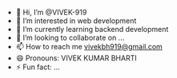 - 👋 Hi, I’m @VIVEK-919
- 👀 I’m interested in web development
- 🌱 I’m currently learning backend development
- 💞️ I’m looking to collaborate on ...
- 📫 How to reach me vivekbh919@gmail.com
- 😄 Pronouns: VIVEK KUMAR BHARTI
- ⚡ Fun fact: ...

<!---
VIVEK-919/VIVEK-919 is a ✨ special ✨ repository because its `README.md` (this file) appears on your GitHub profile.
You can click the Preview link to take a look at your changes.
--->
